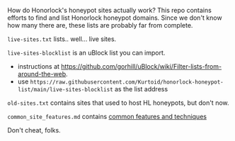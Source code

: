 How do Honorlock's honeypot sites actually work? This repo contains efforts to find and list Honorlock honeypot domains. Since we don't know how many there are, these lists are probably far from complete.

`live-sites.txt` lists.. well... live sites.

`live-sites-blocklist` is an uBlock list you can import.
* instructions at https://github.com/gorhill/uBlock/wiki/Filter-lists-from-around-the-web.
* use `https://raw.githubusercontent.com/Kurtoid/honorlock-honeypot-list/main/live-sites-blocklist` as the list address

`old-sites.txt` contains sites that used to host HL honeypots, but don't now.

`common_site_features.md` contains [common features and techniques](https://github.com/Kurtoid/honorlock-honeypot-list/blob/main/common_site_features.md)


Don't cheat, folks.
